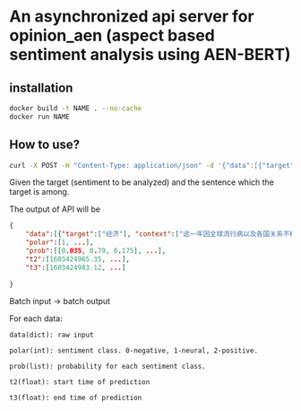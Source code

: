 # An asynchronized api server for opinion_aen (aspect based sentiment analysis using AEN-BERT)

## installation
```bash
docker build -t NAME . --no-cache
docker run NAME
```

## How to use?
```bash
curl -X POST -H "Content-Type: application/json" -d '{"data":[{"target":"WORD", "context":"SENTENCE"}], "batch_size":100}' 'http://YOUR_IP:1600/predict'
```
Given the target (sentiment to be analyzed) and the sentence which the target is among.

The output of API will be
```json
{
	"data":[{"target":["经济"], "context":["这一年因全球流行病以及各国关系不稳定, 使得经济状况不佳, 但股市经过一个下修后已经回升甚至创新高"]}, ...],
	"polar":[1, ...],
	"prob":[[0.035, 0.79, 0.175], ...],
	"t2":[1603424965.35, ...],
	"t3":[1603424983.12, ...]
	
}
```
Batch input -> batch output

For each data:

	data(dict): raw input

	polar(int): sentiment class. 0-negative, 1-neural, 2-positive.

	prob(list): probability for each sentiment class.

	t2(float): start time of prediction

	t3(float): end time of prediction

